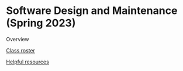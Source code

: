 # Software Design and Maintenance (Spring 2023)

Overview



[Class roster](roster.md)

[Helpful resources](resources.md)